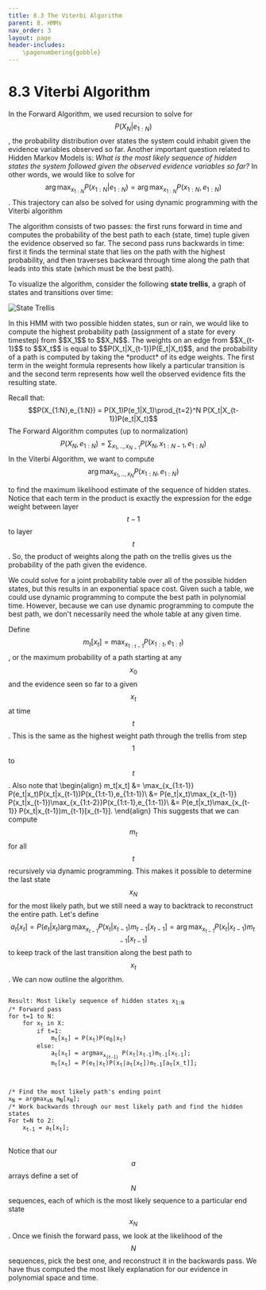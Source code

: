 ```yaml
---
title: 8.3 The Viterbi Algorithm
parent: 8. HMMs
nav_order: 3
layout: page
header-includes:
    \pagenumbering{gobble}
---
```

# 8.3 Viterbi Algorithm

In the Forward Algorithm, we used recursion to solve for $$P(X_N|e_{1:N})$$, the probability distribution over states the system could inhabit given the evidence variables observed so far. Another important question related to Hidden Markov Models is: *What is the most likely sequence of hidden states the system followed given the observed evidence variables so far?* In other words, we would like to solve for $$\arg\max_{x_{1:N}} P(x_{1:N}|e_{1:N}) = \arg\max_{x_{1:N}} P(x_{1:N},e_{1:N})$$. This trajectory can also be solved for using dynamic programming with the Viterbi algorithm
<p>
</p>
The algorithm consists of two passes: the first runs forward in time and computes the probability of the best path to each (state, time) tuple given the evidence observed so far. The second pass runs backwards in time: first it finds the terminal state that lies on the path with the highest probability, and then traverses backward through time along the path that leads into this state (which must be the best path).

To visualize the algorithm, consider the following **state trellis**, a graph of states and transitions over time:

<img src="{{ site.baseurl }}/assets/images/trellis.png" alt="State Trellis" />
<p>
</p>
In this HMM with two possible hidden states, sun or rain, we would like to compute the highest probability path (assignment of a state for every timestep) from $$X_1$$ to $$X_N$$. The weights on an edge from $$X_{t-1}$$ to $$X_t$$ is equal to $$P(X_t|X_{t-1})P(E_t|X_t)$$, and the probability of a path is computed by taking the *product* of its edge weights. The first term in the weight formula represents how likely a particular transition is and the second term represents how well the observed evidence fits the resulting state.

Recall that:
$$P(X_{1:N},e_{1:N}) = P(X_1)P(e_1|X_1)\prod_{t=2}^N P(X_t|X_{t-1})P(e_t|X_t)$$
The Forward Algorithm computes (up to normalization)
$$P(X_N,e_{1:N}) = \sum_{x_1,..,x_{N-1}} P(X_N, x_{1:N-1},e_{1:N})$$
In the Viterbi Algorithm, we want to compute
$$\arg\max_{x_1,..,x_{N}}P(x_{1:N},e_{1:N})$$

to find the maximum likelihood estimate of the sequence of hidden states. Notice that each term in the product is exactly the expression for the edge weight between layer $$t-1$$ to layer $$t$$. So, the product of weights along the path on the trellis gives us the probability of the path given the evidence.

We could solve for a joint probability table over all of the possible hidden states, but this results in an exponential space cost. Given such a table, we could use dynamic programming to compute the best path in polynomial time. However, because we can use dynamic programming to compute the best path, we don't necessarily need the whole table at any given time.

Define $$m_t[x_t] = \max_{x_{1:t-1}} P(x_{1:t},e_{1:t})$$, or the maximum probability of a path starting at any $$x_0$$ and the evidence seen so far to a given $$x_t$$ at time $$t$$. This is the same as the highest weight path through the trellis from step $$1$$ to $$t$$. Also note that
\begin{align}
m_t[x_t] &= \max_{x_{1:t-1}} P(e_t|x_t)P(x_t|x_{t-1})P(x_{1:t-1},e_{1:t-1})\\
&= P(e_t|x_t)\max_{x_{t-1}} P(x_t|x_{t-1})\max_{x_{1:t-2}}P(x_{1:t-1},e_{1:t-1})\\
&= P(e_t|x_t)\max_{x_{t-1}} P(x_t|x_{t-1})m_{t-1}[x_{t-1}].
\end{align}
This suggests that we can compute $$m_t$$ for all $$t$$ recursively via dynamic programming. This makes it possible to determine the last state $$x_N$$ for the most likely path, but we still need a way to backtrack to reconstruct the entire path. Let's define $$a_t[x_t] = P(e_t|x_t)\arg\max_{x_{t-1}} P(x_t|x_{t-1})m_{t-1}[x_{t-1}] = \arg\max_{x_{t-1}} P(x_t|x_{t-1})m_{t-1}[x_{t-1}]$$ to keep track of the last transition along the best path to $$x_t$$. We can now outline the algorithm.

<pre><code>
Result: Most likely sequence of hidden states x<sub>1:N</sub>
/* Forward pass
for t=1 to N:
    for x<sub>t</sub> in X:
        if t=1:
            m<sub>t</sub>[x<sub>t</sub>] = P(x<sub>t</sub>)P(e<sub>0</sub>|x<sub>t</sub>)
        else:
            a<sub>t</sub>[x<sub>t</sub>] = argmax<sub>x<sub>{t-1}</sub></sub> P(x<sub>t</sub>|x<sub>t-1</sub>)m<sub>t-1</sub>[x<sub>t-1</sub>];
            m<sub>t</sub>[x<sub>t</sub>] = P(e<sub>t</sub>|x<sub>t</sub>)P(x<sub>t</sub>|a<sub>t</sub>[x<sub>t</sub>])m<sub>t-1</sub>[a<sub>t</sub>[x_t]];
        
    

/* Find the most likely path's ending point
x<sub>N</sub> = argmax<sub>xN</sub> m<sub>N</sub>[x<sub>N</sub>];
/* Work backwards through our most likely path and find the hidden states
For t=N to 2:
    x<sub>t-1</sub> = a<sub>t</sub>[x<sub>t</sub>];

</code></pre>

Notice that our $$a$$ arrays define a set of $$N$$ sequences, each of which is the most likely sequence to a particular end state $$x_N$$. Once we finish the forward pass, we look at the likelihood of the $$N$$ sequences, pick the best one, and reconstruct it in the backwards pass. We have thus computed the most likely explanation for our evidence in polynomial space and time.
